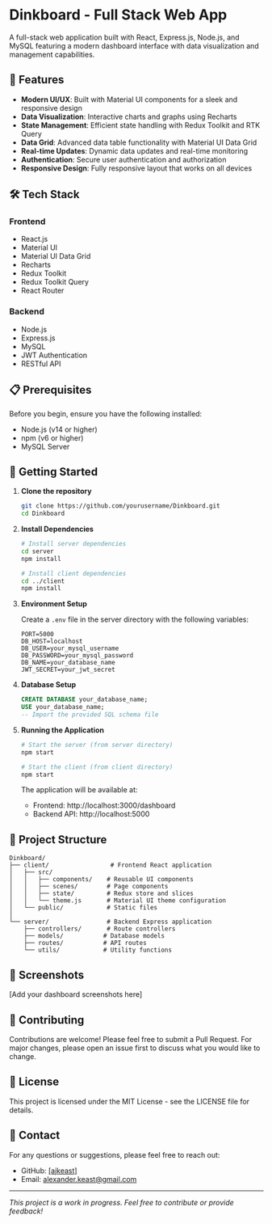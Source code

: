 # Dinkboard - Full Stack Web App

A full-stack web application built with React, Express.js, Node.js, and MySQL featuring a modern dashboard interface with data visualization and management capabilities.

## 🚀 Features

- **Modern UI/UX**: Built with Material UI components for a sleek and responsive design
- **Data Visualization**: Interactive charts and graphs using Recharts
- **State Management**: Efficient state handling with Redux Toolkit and RTK Query
- **Data Grid**: Advanced data table functionality with Material UI Data Grid
- **Real-time Updates**: Dynamic data updates and real-time monitoring
- **Authentication**: Secure user authentication and authorization
- **Responsive Design**: Fully responsive layout that works on all devices

## 🛠️ Tech Stack

### Frontend

- React.js
- Material UI
- Material UI Data Grid
- Recharts
- Redux Toolkit
- Redux Toolkit Query
- React Router

### Backend

- Node.js
- Express.js
- MySQL
- JWT Authentication
- RESTful API

## 📋 Prerequisites

Before you begin, ensure you have the following installed:

- Node.js (v14 or higher)
- npm (v6 or higher)
- MySQL Server

## 🚀 Getting Started

1. **Clone the repository**

   ```bash
   git clone https://github.com/yourusername/Dinkboard.git
   cd Dinkboard
   ```

2. **Install Dependencies**

   ```bash
   # Install server dependencies
   cd server
   npm install

   # Install client dependencies
   cd ../client
   npm install
   ```

3. **Environment Setup**

   Create a `.env` file in the server directory with the following variables:

   ```
   PORT=5000
   DB_HOST=localhost
   DB_USER=your_mysql_username
   DB_PASSWORD=your_mysql_password
   DB_NAME=your_database_name
   JWT_SECRET=your_jwt_secret
   ```

4. **Database Setup**

   ```sql
   CREATE DATABASE your_database_name;
   USE your_database_name;
   -- Import the provided SQL schema file
   ```

5. **Running the Application**

   ```bash
   # Start the server (from server directory)
   npm start

   # Start the client (from client directory)
   npm start
   ```

   The application will be available at:

   - Frontend: http://localhost:3000/dashboard
   - Backend API: http://localhost:5000

## 📁 Project Structure

```
Dinkboard/
├── client/                 # Frontend React application
│   ├── src/
│   │   ├── components/    # Reusable UI components
│   │   ├── scenes/        # Page components
│   │   ├── state/         # Redux store and slices
│   │   └── theme.js       # Material UI theme configuration
│   └── public/            # Static files
│
└── server/                # Backend Express application
    ├── controllers/       # Route controllers
    ├── models/           # Database models
    ├── routes/           # API routes
    └── utils/            # Utility functions
```

## 📸 Screenshots

[Add your dashboard screenshots here]

## 🤝 Contributing

Contributions are welcome! Please feel free to submit a Pull Request. For major changes, please open an issue first to discuss what you would like to change.

## 📝 License

This project is licensed under the MIT License - see the LICENSE file for details.

## 👥 Contact

For any questions or suggestions, please feel free to reach out:

- GitHub: [[ajkeast]](https://github.com/ajkeast)
- Email: alexander.keast@gmail.com

---

_This project is a work in progress. Feel free to contribute or provide feedback!_
